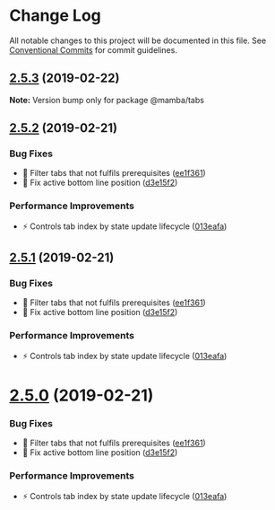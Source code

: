 # Change Log

All notable changes to this project will be documented in this file.
See [Conventional Commits](https://conventionalcommits.org) for commit guidelines.

## [2.5.3](https://github.com/stone-payments/pos-mamba-sdk/compare/v2.5.2...v2.5.3) (2019-02-22)

**Note:** Version bump only for package @mamba/tabs





## [2.5.2](https://github.com/stone-payments/pos-mamba-sdk/compare/v2.4.1...v2.5.2) (2019-02-21)


### Bug Fixes

* 🐛 Filter tabs that not fulfils prerequisites ([ee1f361](https://github.com/stone-payments/pos-mamba-sdk/commit/ee1f361))
* 🐛 Fix active bottom line position ([d3e15f2](https://github.com/stone-payments/pos-mamba-sdk/commit/d3e15f2))


### Performance Improvements

* ⚡️ Controls tab index by state update lifecycle ([013eafa](https://github.com/stone-payments/pos-mamba-sdk/commit/013eafa))





## [2.5.1](https://github.com/stone-payments/pos-mamba-sdk/compare/v2.4.1...v2.5.1) (2019-02-21)


### Bug Fixes

* 🐛 Filter tabs that not fulfils prerequisites ([ee1f361](https://github.com/stone-payments/pos-mamba-sdk/commit/ee1f361))
* 🐛 Fix active bottom line position ([d3e15f2](https://github.com/stone-payments/pos-mamba-sdk/commit/d3e15f2))


### Performance Improvements

* ⚡️ Controls tab index by state update lifecycle ([013eafa](https://github.com/stone-payments/pos-mamba-sdk/commit/013eafa))





# [2.5.0](https://github.com/stone-payments/pos-mamba-sdk/compare/v2.4.1...v2.5.0) (2019-02-21)


### Bug Fixes

* 🐛 Filter tabs that not fulfils prerequisites ([ee1f361](https://github.com/stone-payments/pos-mamba-sdk/commit/ee1f361))
* 🐛 Fix active bottom line position ([d3e15f2](https://github.com/stone-payments/pos-mamba-sdk/commit/d3e15f2))


### Performance Improvements

* ⚡️ Controls tab index by state update lifecycle ([013eafa](https://github.com/stone-payments/pos-mamba-sdk/commit/013eafa))
